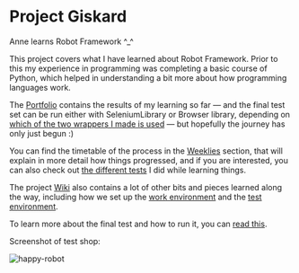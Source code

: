 # Project Giskard

Anne learns Robot Framework ^_^

This project covers what I have learned about Robot Framework. Prior to this my experience in programming was completing a basic course of Python, which helped in understanding a bit more about how programming languages work.

The [Portfolio](https://github.com/amauran/project-giskard/tree/main/Portfolio) contains the results of my learning so far — and the final test set can be run either with SeleniumLibrary or Browser library, depending on [which of the two wrappers I made is used](https://github.com/amauran/project-giskard/tree/main/Portfolio/Resources/Keywords/Wrappers) — but hopefully the journey has only just begun :)

You can find the timetable of the process in the
[Weeklies](https://github.com/amauran/project-giskard/wiki/Weeklies) section, that will explain in more detail how things progressed, and if you are interested, you can also check out [the different tests](https://github.com/amauran/project-giskard/tree/main/The%20Learning%20Process) I did while learning things.

The project [Wiki](https://github.com/amauran/project-giskard/wiki) also contains a lot of other bits and pieces learned along the way, including how we set up the [work environment](https://github.com/amauran/project-giskard/wiki/Setting-up-the-work-environment) and the [test environment](https://github.com/amauran/project-giskard/wiki/Setting-up-the-target-environment).

To learn more about the final test and how to run it, you can [read this](https://github.com/amauran/project-giskard/blob/main/Portfolio/README.md).

Screenshot of test shop:

![happy-robot](https://github.com/amauran/project-giskard/assets/112192399/8c7c79aa-0e99-4179-af4f-352fd8a43004)
